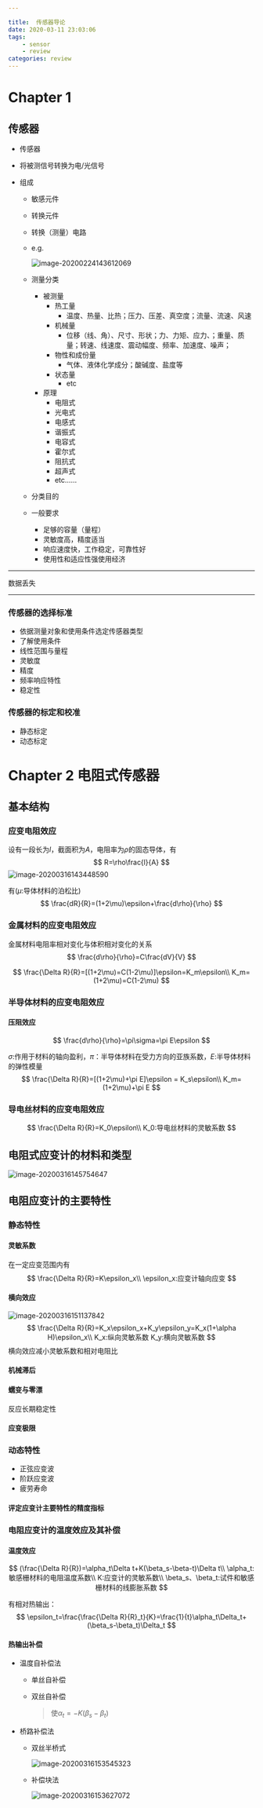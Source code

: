 ```yaml
---

title:  传感器导论
date: 2020-03-11 23:03:06
tags: 
	- sensor
	- review
categories: review
---
```

# Chapter 1

## 传感器

*  传感器

  * 将被测信号转换为电/光信号

* 组成
  * 敏感元件

  * 转换元件

  * 转换（测量）电路

  * e.g.

    ![image-20200224143612069](SensorTechnology/image-20200224143612069.png)

  * 测量分类

    * 被测量
      * 热工量
        * 温度、热量、比热；压力、压差、真空度；流量、流速、风速
      * 机械量
        * 位移（线、角）、尺寸、形状；力、力矩、应力、；重量、质量；转速、线速度、震动幅度、频率、加速度、噪声；
      * 物性和成份量
        * 气体、液体化学成分；酸碱度、盐度等
      * 状态量
        * etc
    * 原理
      * 电阻式
      * 光电式
      * 电感式
      * 谐振式
      * 电容式
      * 霍尔式
      * 阻抗式
      * 超声式
      * etc……

  * 分类目的

  * 一般要求

    * 足够的容量（量程）
    * 灵敏度高，精度适当
    * 响应速度快，工作稳定，可靠性好
    * 使用性和适应性强使用经济



---

数据丢失

---

### 传感器的选择标准

* 依据测量对象和使用条件选定传感器类型
* 了解使用条件
* 线性范围与量程
* 灵敏度
* 精度
* 频率响应特性
* 稳定性

### 传感器的标定和校准

* 静态标定
* 动态标定

# Chapter 2 电阻式传感器

## 基本结构

### 应变电阻效应

设有一段长为$l$，截面积为$A$，电阻率为$\rho$的固态导体，有
$$
R=\rho\frac{l}{A}
$$
![image-20200316143448590](SensorTechnology/image-20200316143448590.png)

有($\mu$:导体材料的泊松比)
$$
\frac{dR}{R}=(1+2\mu)\epsilon+\frac{d\rho}{\rho}
$$

### 金属材料的应变电阻效应

金属材料电阻率相对变化与体积相对变化的关系
$$
\frac{d\rho}{\rho}=C\frac{dV}{V}
$$

$$
\frac{\Delta R}{R}=[(1+2\mu)=C(1-2\mu)]\epsilon=K_m\epsilon\\
K_m=(1+2\mu)=C(1-2\mu)
$$

### 半导体材料的应变电阻效应

#### 压阻效应

$$
\frac{d\rho}{\rho}=\pi\sigma=\pi E\epsilon
$$

$\sigma$:作用于材料的轴向盈利，$\pi$：半导体材料在受力方向的亚族系数，$E$:半导体材料的弹性模量
$$
\frac{\Delta R}{R}=[(1+2\mu)+\pi E]\epsilon = K_s\epsilon\\
K_m=(1+2\mu)+\pi E
$$

### 导电丝材料的应变电阻效应

$$
\frac{\Delta R}{R}=K_0\epsilon\\
K_0:导电丝材料的灵敏系数
$$

## 电阻式应变计的材料和类型

![image-20200316145754647](SensorTechnology/image-20200316145754647.png)

## 电阻应变计的主要特性

### 静态特性

#### 灵敏系数

在一定应变范围内有
$$
\frac{\Delta R}{R}=K\epsilon_x\\
\epsilon_x:应变计轴向应变
$$

#### 横向效应

![image-20200316151137842](SensorTechnology/image-20200316151137842.png)
$$
\frac{\Delta R}{R}=K_x\epsilon_x+K_y\epsilon_y=K_x(1+\alpha H)\epsilon_x\\
K_x:纵向灵敏系数
K_y:横向灵敏系数
$$
横向效应减小灵敏系数和相对电阻比

#### 机械滞后

#### 蠕变与零漂

反应长期稳定性

#### 应变极限

### 动态特性

* 正弦应变波
* 阶跃应变波
* 疲劳寿命

#### 评定应变计主要特性的精度指标

### 电阻应变计的温度效应及其补偿

#### 温度效应

$$
(\frac{\Delta R}{R})=\alpha_t\Delta t+K(\beta_s-\beta-t)\Delta t\\
\alpha_t:敏感栅材料的电阻温度系数\\
K:应变计的灵敏系数\\
\beta_s、\beta_t:试件和敏感栅材料的线膨胀系数
$$



有相对热输出：
$$
\epsilon_t=\frac{\frac{\Delta R}{R}_t}{K}=\frac{1}{t}\alpha_t\Delta_t+(\beta_s-\beta_t)\Delta_t
$$

#### 热输出补偿

* 温度自补偿法

  * 单丝自补偿

  * 双丝自补偿

    > 使$\alpha_t=-K(\beta_s-\beta_t)$

* 桥路补偿法

  * 双丝半桥式

    ![image-20200316153545323](SensorTechnology/image-20200316153545323.png)

  * 补偿块法

    ![image-20200316153627072](SensorTechnology/image-20200316153627072.png)